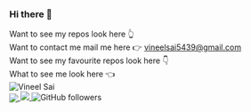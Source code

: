 ### Hi there 👋

Want to see my repos look here 👆 <br>
Want to contact me mail me here 👉 vineelsai5439@gmail.com <br>
Want to see my favourite repos look here 👇 <br>
What to see me look here 👈 <br>
![Vineel Sai](https://komarev.com/ghpvc/?username=vineelsai26)<br>
<a href="https://github.com/vineelsai26">
  <img align="center" src="https://github-readme-stats.vercel.app/api/top-langs/?username=vineelsai26" />
</a>
<a href="https://github.com/vineelsai26">
  <img src='https://github-readme-stats.vercel.app/api?username=vineelsai26&color=green'/>
</a>
![GitHub followers](https://img.shields.io/github/followers/vineelsai26?style=social)
